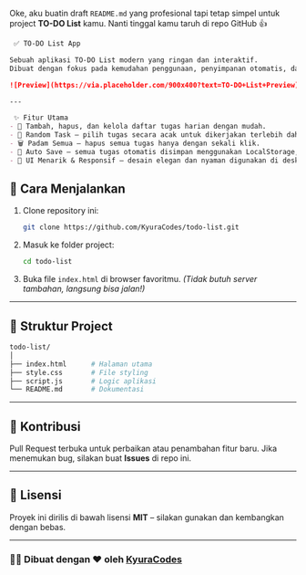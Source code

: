 Oke, aku buatin draft `README.md` yang profesional tapi tetap simpel untuk project **TO-DO List** kamu. Nanti tinggal kamu taruh di repo GitHub 👍

````markdown
 ✅ TO-DO List App  

Sebuah aplikasi TO-DO List modern yang ringan dan interaktif.  
Dibuat dengan fokus pada kemudahan penggunaan, penyimpanan otomatis, dan desain menarik.  

![Preview](https://via.placeholder.com/900x400?text=TO-DO+List+Preview)  

---

 ✨ Fitur Utama
- 📝 Tambah, hapus, dan kelola daftar tugas harian dengan mudah.  
- 🔄 Random Task – pilih tugas secara acak untuk dikerjakan terlebih dahulu.  
- 🗑️ Padam Semua – hapus semua tugas hanya dengan sekali klik.  
- 💾 Auto Save – semua tugas otomatis disimpan menggunakan LocalStorage, tidak akan hilang walaupun halaman di-refresh.  
- 🎨 UI Menarik & Responsif – desain elegan dan nyaman digunakan di desktop maupun mobile.  
````

 ## 🚀 Cara Menjalankan
1. Clone repository ini:
   ```bash
   git clone https://github.com/KyuraCodes/todo-list.git
2. Masuk ke folder project:

   ```bash
   cd todo-list
3. Buka file `index.html` di browser favoritmu.
   *(Tidak butuh server tambahan, langsung bisa jalan!)*

---

## 📂 Struktur Project

```bash
todo-list/
│
├── index.html      # Halaman utama
├── style.css       # File styling
├── script.js       # Logic aplikasi
└── README.md       # Dokumentasi
```

---

## 🤝 Kontribusi

Pull Request terbuka untuk perbaikan atau penambahan fitur baru.
Jika menemukan bug, silakan buat **Issues** di repo ini.

---

## 📜 Lisensi

Proyek ini dirilis di bawah lisensi **MIT** – silakan gunakan dan kembangkan dengan bebas.

---

### 👨‍💻 Dibuat dengan ❤️ oleh [KyuraCodes](https://github.com/KyuraCodes)
